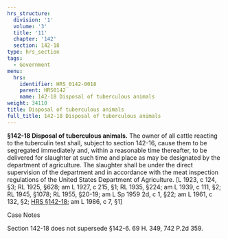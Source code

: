 ```yaml
---
hrs_structure:
  division: '1'
  volume: '3'
  title: '11'
  chapter: '142'
  section: 142-18
type: hrs_section
tags:
  - Government
menu:
  hrs:
    identifier: HRS_0142-0018
    parent: HRS0142
    name: 142-18 Disposal of tuberculous animals
weight: 34110
title: Disposal of tuberculous animals
full_title: 142-18 Disposal of tuberculous animals
---
```

**§142-18 Disposal of tuberculous animals.** The owner of all cattle reacting to the tuberculin test shall, subject to section 142-16, cause them to be segregated immediately and, within a reasonable time thereafter, to be delivered for slaughter at such time and place as may be designated by the department of agriculture. The slaughter shall be under the direct supervision of the department and in accordance with the meat inspection regulations of the United States Department of Agriculture. [L 1923, c 124, §3; RL 1925, §628; am L 1927, c 215, §1; RL 1935, §224; am L 1939, c 111, §2; RL 1945, §1078; RL 1955, §20-19; am L Sp 1959 2d, c 1, §22; am L 1961, c 132, §2; [HRS §142-18](/title-11/chapter-142/section-142-18/); am L 1986, c 7, §1]

Case Notes

Section 142-18 does not supersede §142-6\. 69 H. 349, 742 P.2d 359.